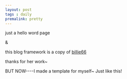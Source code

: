 ```yaml
---
layout: post
tags : daily
premalink: pretty
---
```


just a hello word page

&

this blog framework is a copy of [billie66 ](http://billie66.github.io/)

thanks for her work~


BUT NOW----I made a template for myself~ Just like this!